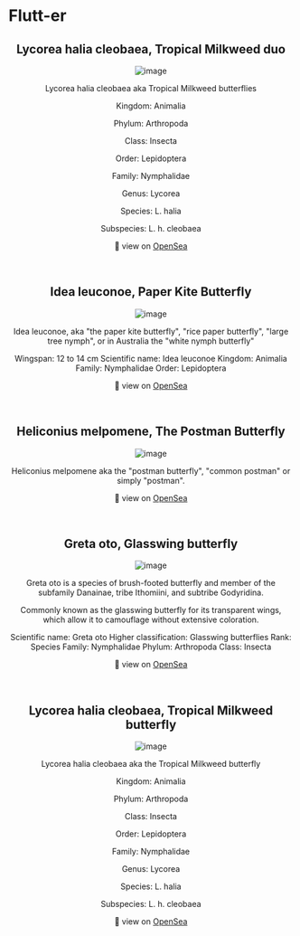 # Flutt-er

<h2 align="center"> Lycorea halia cleobaea, Tropical Milkweed duo </h2>
<div align="center">
  
![image](https://lh3.googleusercontent.com/VjbTsKNo0ql9IxsB3vRSAWsvDbKF3n6j8tXXkYAYN_CTYGz4eHNO45oqSrvUSUb5IiOSIihlJboTOYwe-8FaqQNrSbWGhvnvztyWIg=w600)

Lycorea halia cleobaea aka Tropical Milkweed butterflies

Kingdom: Animalia

Phylum: Arthropoda

Class: Insecta

Order: Lepidoptera

Family: Nymphalidae

Genus: Lycorea

Species: L. halia

Subspecies: L. h. cleobaea
  
👀 view on [OpenSea](https://opensea.io/assets/0x495f947276749ce646f68ac8c248420045cb7b5e/12714204501747205633217818940794087116270597844190628696059582171628666093569)
  
</div>

<br>

<h2 align="center"> Idea leuconoe, Paper Kite Butterfly </h2>
<div align="center">
  
![image](https://lh3.googleusercontent.com/yGD2qFM-0Fyj6olYp0mxvzulUa2NIPO92MGW2028Qogi-OHLry5YjRqY0Kd09mltyGed0ssfkGt16HW4JDWjeVUEPbNiiJ47uo_EDQ=s0)
 
Idea leuconoe, aka "the paper kite butterfly", "rice paper butterfly", "large tree nymph", or in Australia the "white nymph butterfly"

Wingspan: 12 to 14 cm Scientific name: Idea leuconoe Kingdom: Animalia Family: Nymphalidae Order: Lepidoptera
    
👀 view on [OpenSea](https://opensea.io/assets/0x495f947276749ce646f68ac8c248420045cb7b5e/12714204501747205633217818940794087116270597844190628696059582167230619582465)
  
</div>

<br>

<h2 align="center"> Heliconius melpomene, The Postman Butterfly </h2>
<div align="center">
  
![image](https://lh3.googleusercontent.com/bsQT55gmr7W2vQw0m6L9mNLru534QSY14m59ravHtMqn5AFsilvYe_7FEOKtzeMMuV5h4cIfsOvdLvGoDMKZYf2b1eZ7tB5hs8gXlw=w600)
 
Heliconius melpomene aka the "postman butterfly", "common postman" or simply "postman".

👀 view on [OpenSea](https://opensea.io/assets/0x495f947276749ce646f68ac8c248420045cb7b5e/12714204501747205633217818940794087116270597844190628696059582168330131210241)
  
</div>

<br>

<h2 align="center"> Greta oto, Glasswing butterfly </h2>
<div align="center">
  
![image](https://lh3.googleusercontent.com/NL1tM5itOgHDPuVKmAzMf-2NA4HOwa7QobNwzyDA0QzrdWoAkJTQoZGk-tuLSmLETc1ukWEGSKUzgrDd_B8J4CitSY-KvvOlaqB9=w600)
 
Greta oto is a species of brush-footed butterfly and member of the subfamily Danainae, tribe Ithomiini, and subtribe Godyridina.

Commonly known as the glasswing butterfly for its transparent wings, which allow it to camouflage without extensive coloration.

Scientific name: Greta oto Higher classification: Glasswing butterflies Rank: Species Family: Nymphalidae Phylum: Arthropoda Class: Insecta
  
👀 view on [OpenSea](https://opensea.io/assets/0x495f947276749ce646f68ac8c248420045cb7b5e/12714204501747205633217818940794087116270597844190628696059582169429642838017)
  
</div>

<br>

<h2 align="center"> Lycorea halia cleobaea, Tropical Milkweed butterfly </h2>
<div align="center">
  
![image](https://lh3.googleusercontent.com/7iubL9yrXLkLv1p_qX_6pb_aH89GUduM-BdJJ4yl6o8s_nyV_c45OV4gYLK4hJmGpCHNv0T0b-vG-G2DHGXn4LBN9-wzLd8sXExut0Q=w600)
 
Lycorea halia cleobaea aka the Tropical Milkweed butterfly

Kingdom: Animalia

Phylum: Arthropoda

Class: Insecta

Order: Lepidoptera

Family: Nymphalidae

Genus: Lycorea

Species: L. halia

Subspecies: L. h. cleobaea

👀 view on [OpenSea](https://opensea.io/assets/0x495f947276749ce646f68ac8c248420045cb7b5e/12714204501747205633217818940794087116270597844190628696059582170529154465793)
  
</div>

<br>
